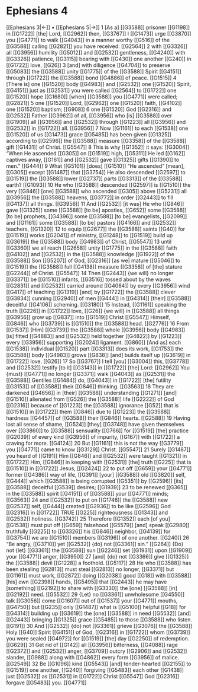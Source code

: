 # Ephesians 4
[[Ephesians 3|←]] • [[Ephesians 5|→]]
1 [As a] [[G3588]] prisoner [[G1198]] in [[G1722]] [the] Lord, [[G2962]] then, [[G3767]] I [[G1473]] urge [[G3870]] you [[G4771]] to walk [[G4043]] in a manner worthy [[G516]] of the [[G3588]] calling [[G2821]] you have received: [[G2564]] 
2 with [[G3326]] all [[G3956]] humility [[G5012]] and [[G2532]] gentleness, [[G4240]] with [[G3326]] patience, [[G3115]] bearing with [[G430]] one another [[G240]] in [[G1722]] love, [[G26]] 
3 [and] with diligence [[G4704]] to preserve [[G5083]] the [[G3588]] unity [[G1775]] of the [[G3588]] Spirit [[G4151]] through [[G1722]] the [[G3588]] bond [[G4886]] of peace. [[G1515]] 
4 [There is] one [[G1520]] body [[G4983]] and [[G2532]] one [[G1520]] Spirit, [[G4151]] just as [[G2531]] you were called [[G2564]] to [[G1722]] one [[G1520]] hope [[G1680]] [when] [[G3588]] you [[G4771]] were called; [[G2821]] 
5 one [[G1520]] Lord, [[G2962]] one [[G1520]] faith, [[G4102]] one [[G1520]] baptism; [[G908]] 
6 one [[G1520]] God [[G2316]] and [[G2532]] Father [[G3962]] of all, [[G3956]] who [is] [[G3588]] over [[G1909]] all [[G3956]] and [[G2532]] through [[G1223]] all [[G3956]] and [[G2532]] in [[G1722]] all. [[G3956]] 
7 Now [[G1161]] to each [[G1538]] one [[G1520]] of us [[G1473]] grace [[G5485]] has been given [[G1325]] according to [[G2596]] the [[G3588]] measure [[G3358]] of the [[G3588]] gift [[G1431]] of Christ. [[G5547]] 
8 This is why [[G1352]] it says: [[G3004]] “When He ascended [[G305]] on [[G1519]] high, [[G5311]] He led [[G162]] captives away, [[G161]] and [[G2532]] gave [[G1325]] gifts [[G1390]] to men.” [[G444]] 
9 What [[G5101]] [does] [[G1510]] “He ascended” [mean], [[G305]] except [[G1487]] that [[G3754]] He also descended [[G2597]] to [[G1519]] the [[G3588]] lower [[G2737]] parts [[G3313]] of the [[G3588]] earth? [[G1093]] 
10 He who [[G3588]] descended [[G2597]] is [[G1510]] the very [[G846]] [one] [[G3588]] who ascended [[G305]] above [[G5231]] all [[G3956]] the [[G3588]] heavens, [[G3772]] in order [[G2443]] to fill [[G4137]] all things. [[G3956]] 
11 And [[G2532]] [it was] He who [[G846]] gave [[G1325]] some [[G3588]] [to be] apostles, [[G652]] some [[G3588]] [to be] prophets, [[G4396]] some [[G3588]] [to be] evangelists, [[G2099]] and [[G1161]] some [[G3588]] [to be] pastors [[G4166]] and [[G2532]] teachers, [[G1320]] 
12 to equip [[G2677]] the [[G3588]] saints [[G40]] for [[G1519]] works [[G2041]] of ministry, [[G1248]] to [[G1519]] build up [[G3619]] the [[G3588]] body [[G4983]] of Christ, [[G5547]] 
13 until [[G3360]] we all reach [[G2658]] unity [[G1775]] in the [[G3588]] faith [[G4102]] and [[G2532]] in the [[G3588]] knowledge [[G1922]] of the [[G3588]] Son [[G5207]] of God, [[G2316]] [as we] mature [[G5046]] to [[G1519]] the [[G3588]] full [[G4138]] measure [[G3358]] of [the] stature [[G2244]] of Christ. [[G5547]] 
14 Then [[G2443]] {we will} no longer [[G3371]] be [[G1510]] infants, [[G3516]] tossed about by the waves [[G2831]] and [[G2532]] carried around [[G4064]] by every [[G3956]] wind [[G417]] of teaching [[G1319]] [and] by [[G1722]] the [[G3588]] clever [[G3834]] cunning [[G2940]] of men [[G444]] in [[G4314]] [their] [[G3588]] deceitful [[G4106]] scheming. [[G3180]] 
15 Instead, [[G1161]] speaking the truth [[G226]] in [[G1722]] love, [[G26]] {we will} in [[G3588]] all things [[G3956]] grow up [[G837]] into [[G1519]] Christ [[G5547]] Himself, [[G846]] who [[G3739]] is [[G1510]] the [[G3588]] head. [[G2776]] 
16 From [[G1537]] [Him] [[G3739]] the [[G3588]] whole [[G3956]] body [[G4983]] [is] fitted [[G4883]] and [[G2532]] held together [[G4822]] by [[G1223]] every [[G3956]] supporting [[G2024]] ligament. [[G860]] [And as] each [[G1538]] individual [[G1520]] part [[G3313]] does its work, [[G1753]] the [[G3588]] body [[G4983]] grows [[G838]] [and] builds itself up [[G3619]] in [[G1722]] love. [[G26]] 
17 So [[G3767]] I tell [you] [[G3004]] this, [[G3778]] and [[G2532]] testify [to it] [[G3143]] in [[G1722]] [the] Lord: [[G2962]] You {must} [[G4771]] no longer [[G3371]] walk [[G4043]] as [[G2531]] the [[G3588]] Gentiles [[G1484]] do, [[G4043]] in [[G1722]] [the] futility [[G3153]] of [[G3588]] their [[G846]] thinking. [[G3563]] 
18 They are darkened [[G4656]] in [their] [[G3588]] understanding [[G1271]] [and] [[G1510]] alienated from [[G526]] the [[G3588]] life [[G2222]] of God [[G2316]] because of [[G1223]] the [[G3588]] ignorance [[G52]] that is [[G1510]] in [[G1722]] them [[G846]] due to [[G1223]] the [[G3588]] hardness [[G4457]] of [[G3588]] their [[G846]] hearts. [[G2588]] 
19 Having lost all sense of shame, [[G524]] [they] [[G3748]] have given themselves over [[G3860]] to [[G3588]] sensuality [[G766]] for [[G1519]] [the] practice [[G2039]] of every kind [[G3956]] of impurity, [[G167]] with [[G1722]] a craving for more. [[G4124]] 
20 But [[G1161]] this is not the way [[G3779]] you [[G4771]] came to know [[G3129]] Christ. [[G5547]] 
21 Surely [[G1487]] you heard of [[G191]] Him [[G846]] and [[G2532]] were taught [[G1321]] in [[G1722]] Him, [[G846]] in keeping with [[G2531]] [the] truth [[G225]] that is [[G1510]] in [[G1722]] Jesus, [[G2424]] 
22 to put off [[G659]] your [[G4771]] former [[G4386]] way of life, [[G391]] [your] [[G3588]] old [[G3820]] self, [[G444]] which [[G3588]] is being corrupted [[G5351]] by [[G2596]] [its] [[G3588]] deceitful [[G539]] desires; [[G1939]] 
23 to be renewed [[G365]] in the [[G3588]] spirit [[G4151]] of [[G3588]] your [[G4771]] minds; [[G3563]] 
24 and [[G2532]] to put on [[G1746]] the [[G3588]] new [[G2537]] self, [[G444]] created [[G2936]] to be like [[G2596]] God [[G2316]] in [[G1722]] TRUE [[G225]] righteousness [[G1343]] and [[G2532]] holiness. [[G3742]] 
25 Therefore [[G1352]] each [of you] [[G1538]] must put off [[G659]] falsehood [[G5579]] [and] speak [[G2980]] truthfully [[G225]] to [[G3326]] his [[G846]] neighbor, [[G4139]] for [[G3754]] we are [[G1510]] members [[G3196]] of one another. [[G240]] 
26 “Be angry, [[G3710]] yet [[G2532]] {do} not [[G3361]] sin.” [[G264]] {Do} not {let} [[G3361]] the [[G3588]] sun [[G2246]] set [[G1931]] upon [[G1909]] your [[G4771]] anger, [[G3950]] 
27 [and] {do} not [[G3366]] give [[G1325]] the [[G3588]] devil [[G1228]] a foothold. [[G5117]] 
28 He who [[G3588]] has been stealing [[G2813]] must steal [[G2813]] no longer, [[G3371]] but [[G1161]] must work, [[G2872]] doing [[G2038]] good [[G18]] with [[G3588]] [his] own [[G2398]] hands, [[G5495]] that [[G2443]] he may have [something] [[G2192]] to share with [[G3330]] the [one] [[G3588]] [in] [[G2192]] need. [[G5532]] 
29 {Let} no [[G3361]] unwholesome [[G4550]] talk [[G3056]] come [[G1607]] out of [[G1537]] your [[G4771]] mouths, [[G4750]] but [[G235]] only [[G1487]] what is [[G5100]] helpful [[G18]] for [[G4314]] building up [[G3619]] the [one] [[G3588]] in need [[G5532]] [and] [[G2443]] bringing [[G1325]] grace [[G5485]] to those [[G3588]] who listen. [[G191]] 
30 And [[G2532]] {do} not [[G3361]] grieve [[G3076]] the [[G3588]] Holy [[G40]] Spirit [[G4151]] of God, [[G2316]] in [[G1722]] whom [[G3739]] you were sealed [[G4972]] for [[G1519]] [the] day [[G2250]] of redemption. [[G629]] 
31 Get rid of [[G142]] all [[G3956]] bitterness, [[G4088]] rage [[G2372]] and [[G2532]] anger, [[G3709]] outcry [[G2906]] and [[G2532]] slander, [[G988]] along with [[G4862]] every form [[G3956]] of malice. [[G2549]] 
32 Be [[G1096]] kind [[G5543]] [and] tender-hearted [[G2155]] to [[G1519]] one another, [[G240]] forgiving [[G5483]] each other [[G1438]] just [[G2532]] as [[G2531]] in [[G1722]] Christ [[G5547]] God [[G2316]] forgave [[G5483]] you. [[G4771]] 

